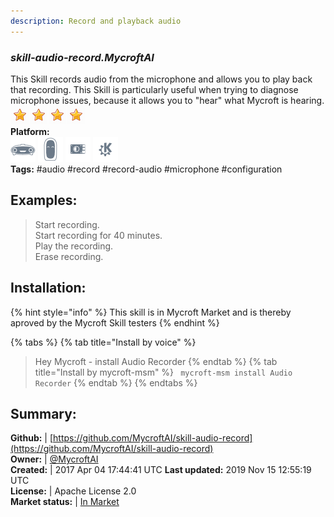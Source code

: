 ```yaml
---
description: Record and playback audio
---
```


### _skill-audio-record.MycroftAI_  
This Skill records audio from the microphone and allows you to play back that recording. This Skill is particularly useful when trying to diagnose microphone issues, because it allows you to "hear" what Mycroft is hearing.  
![](../.gitbook/assets/star.png)![](../.gitbook/assets/star.png)![](../.gitbook/assets/star.png)![](../.gitbook/assets/star.png)  
**Platform:**  
 ![Mark I](../.gitbook/assets/mark-1-icon.png)  ![Mark II](../.gitbook/assets/mark-2-icon.png)  ![Picroft](../.gitbook/assets/picroft-icon.png)  ![plasmoid](../.gitbook/assets/kde.png)   
**Tags:** \#audio \#record \#record-audio \#microphone \#configuration   
## Examples:  
> Start recording.  
> Start recording for 40 minutes.  
> Play the recording.  
> Erase recording.  
  
## Installation:  
{% hint style="info" %}
This skill is in Mycroft Market and is thereby aproved by the Mycroft Skill testers
{% endhint %}
    
{% tabs %}
{% tab title="Install by voice" %}
> Hey Mycroft - install Audio Recorder
{% endtab %}
  {% tab title="Install by mycroft-msm" %}
``` mycroft-msm install Audio Recorder```
{% endtab %}
  {% endtabs %}
    
## Summary:  
**Github:** | [https://github.com/MycroftAI/skill-audio-record](https://github.com/MycroftAI/skill-audio-record)  
**Owner:** | [@MycroftAI](https://github.com/MycroftAI)  
**Created:** | 2017 Apr 04 17:44:41 UTC  **Last updated:** 2019 Nov 15 12:55:19 UTC  
**License:** | Apache License 2.0  
**Market status:** | [In Market](https://market.mycroft.ai/skill/mycroft-audio-record)  
